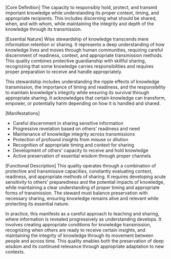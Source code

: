 [Core Definition]
The capacity to responsibly hold, protect, and transmit important knowledge while understanding its proper context, timing, and appropriate recipients. This includes discerning what should be shared, when, and with whom, while maintaining the integrity and depth of the knowledge through its transmission.

[Essential Nature]
Wise stewardship of knowledge transcends mere information retention or sharing. It represents a deep understanding of how knowledge lives and moves through human communities, requiring careful discernment of readiness, context, and appropriate transmission methods. This quality combines protective guardianship with skillful sharing, recognizing that some knowledge carries responsibilities and requires proper preparation to receive and handle appropriately.

This stewardship includes understanding the ripple effects of knowledge transmission, the importance of timing and readiness, and the responsibility to maintain knowledge's integrity while ensuring its survival through appropriate sharing. It acknowledges that certain knowledge can transform, empower, or potentially harm depending on how it is handled and shared.

[Manifestations]
- Careful discernment in sharing sensitive information
- Progressive revelation based on others' readiness and need
- Maintenance of knowledge integrity across transmissions
- Protection of profound insights from misuse or dilution
- Recognition of appropriate timing and context for sharing
- Development of others' capacity to receive and hold knowledge
- Active preservation of essential wisdom through proper channels

[Functional Description]
This quality operates through a combination of protective and transmissive capacities, constantly evaluating context, readiness, and appropriate methods of sharing. It requires developing acute sensitivity to others' preparedness and the potential impacts of knowledge, while maintaining a clear understanding of proper timing and appropriate forms of transmission. The steward must balance preservation with necessary sharing, ensuring knowledge remains alive and relevant while protecting its essential nature.

In practice, this manifests as a careful approach to teaching and sharing, where information is revealed progressively as understanding develops. It involves creating appropriate conditions for knowledge transmission, recognizing when others are ready to receive certain insights, and maintaining the integrity of knowledge through its movement between people and across time. This quality enables both the preservation of deep wisdom and its continued relevance through appropriate adaptation to new contexts.